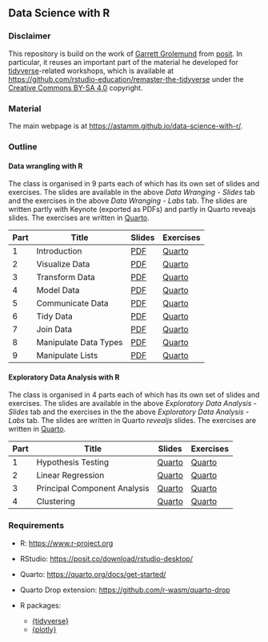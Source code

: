 ## Data Science with R

### Disclaimer

This repository is build on the work of [Garrett
Grolemund](https://www.linkedin.com/in/garrett-grolemund-49328411/) from
[posit](https://posit.co). In particular, it reuses an important part of the
material he developed for [tidyverse](https://www.tidyverse.org)-related
workshops, which is available at
<https://github.com/rstudio-education/remaster-the-tidyverse> under the
[Creative Commons BY-SA 4.0](https://creativecommons.org/licenses/by-sa/4.0/)
copyright.

### Material

The main webpage is at <https://astamm.github.io/data-science-with-r/>.

### Outline

#### Data wrangling with R

The class is organised in 9 parts each of which has its own set of slides and
exercises. The slides are available in the above *Data Wranging - Slides* tab
and the exercises in the above *Data Wranging - Labs* tab. The slides are
written partly with Keynote (exported as PDFs) and partly in Quarto reveajs
slides. The exercises are written in [Quarto](https://quarto.org).

| Part | Title | Slides | Exercises |
|------|-------|--------|-----------|
| 1    | Introduction | [PDF](01_Introduction/01-Introduction-Slides.pdf) | [Quarto](https://raw.githubusercontent.com/astamm/data-science-with-r/refs/heads/main/01_Introduction/01-Introduction-Exercises.qmd) |
| 2    | Visualize Data | [PDF](02_Visualize/02-Visualize-Slides.pdf) | [Quarto](https://raw.githubusercontent.com/astamm/data-science-with-r/refs/heads/main/02_Visualize/02-Visualize-Exercises.qmd) |
| 3    | Transform Data | [PDF](slides/03-transform-data.pdf) | [Quarto](labs/03-transform-data.Rmd) |
| 4    | Model Data | [PDF](slides/04-model-data.pdf) | [Quarto](labs/04-model-data.Rmd) |
| 5    | Communicate Data | [PDF](slides/05-communicate-data.pdf) | [Quarto](labs/05-communicate-data.Rmd) |
| 6    | Tidy Data | [PDF](slides/06-tidy-data.pdf) | [Quarto](labs/06-tidy-data.Rmd) |
| 7    | Join Data | [PDF](slides/07-join-data.pdf) | [Quarto](labs/07-join-data.Rmd) |
| 8    | Manipulate Data Types | [PDF](slides/08-manipulate-data-types.pdf) | [Quarto](labs/08-manipulate-data-types.Rmd) |
| 9    | Manipulate Lists | [PDF](slides/09-manipulate-lists.pdf) | [Quarto](labs/09-manipulate-lists.Rmd) |

#### Exploratory Data Analysis with R

The class is organised in 4 parts each of which has its own set of slides and
exercises. The slides are available in the above *Exploratory Data Analysis -
Slides* tab and the exercises in the the above *Exploratory Data Analysis -
Labs* tab. The slides are written in Quarto *revealjs* slides. The exercises are
written in [Quarto](https://quarto.org).

| Part | Title | Slides | Exercises |
|------|-------|--------|-----------|
| 1    | Hypothesis Testing | [Quarto](10_Hypothesis_Testing/10-Hypothesis-Testing-Slides.qmd) | [Quarto](10_Hypothesis_Testing/10-Hypothesis-Testing-Exercises.qmd) |
| 2    | Linear Regression | [Quarto](11_Linear_Regression/11-Linear-Regression-Slides.qmd) | [Quarto](11_Linear_Regression/11-Linear-Regression-Exercises.qmd) |
| 3    | Principal Component Analysis | [Quarto](12_Principal_Component_Analysis/12-Principal-Component-Analysis-Slides.qmd) | [Quarto](12_Principal_Component_Analysis/12-Principal-Component-Analysis-Exercises.qmd) |
| 4    | Clustering | [Quarto](13_Clustering/13-Clustering-Slides.qmd) | [Quarto](13_Clustering/13-Clustering-Exercises.qmd) |

### Requirements

- R: <https://www.r-project.org>
- RStudio: <https://posit.co/download/rstudio-desktop/>
- Quarto: <https://quarto.org/docs/get-started/>
- Quarto Drop extension: <https://github.com/r-wasm/quarto-drop>
- R packages: 

    - [{tidyverse}](https://www.tidyverse.org)
    - [{plotly}](https://plotly.com/r/)
